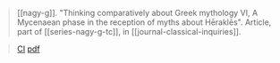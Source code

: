 > [[nagy-g]]. "Thinking comparatively about Greek mythology VI, A Mycenaean phase in the reception of myths about Hēraklēs". Article, part of [[series-nagy-g-tc]], in [[journal-classical-inquiries]]. 

> [CI](https://classical-inquiries.chs.harvard.edu/thinking-comparatively-about-greek-mythology-vi-a-mycenaean-phase-in-the-reception-of-myths-about-herakles/)
> [pdf](a/nagy-g-tc-6.pdf)